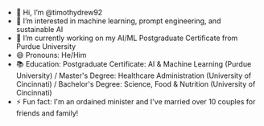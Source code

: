 - 👋 Hi, I’m @timothydrew92
- 👀 I’m interested in machine learning, prompt engineering, and sustainable AI 
- 🌱 I’m currently working on my AI/ML Postgraduate Certificate from Purdue University
- 😄 Pronouns: He/Him
- 📚 Education: Postgraduate Certificate: AI & Machine Learning (Purdue University) / Master's Degree: Healthcare Administration (University of Cincinnati) / Bachelor's Degree: Science, Food & Nutrition (University of Cincinnati)
- ⚡ Fun fact: I'm an ordained minister and I've married over 10 couples for friends and family! 

<!---
timothydrew92/timothydrew92 is a ✨ special ✨ repository because its `README.md` (this file) appears on your GitHub profile.
You can click the Preview link to take a look at your changes.
--->
